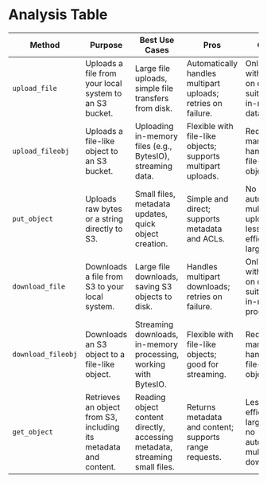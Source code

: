 # Analysis Table
| **Method**         | **Purpose**                                                                 | **Best Use Cases**                                                                 | **Pros**                                                                 | **Cons**                                                                 |
|--------------------|------------------|------------------------------------------------------------------------------------|-------------------------------------------------------------------------|-------------------------------------------------------------------------|
| `upload_file`      | Uploads a file from your local system to an S3 bucket.| Large file uploads, simple file transfers from disk.                              | Automatically handles multipart uploads; retries on failure.            | Only works with files on disk; not suitable for in-memory data.         |
| `upload_fileobj`   | Uploads a file-like object to an S3 bucket.                                  | Uploading in-memory files (e.g., BytesIO), streaming data.                        | Flexible with file-like objects; supports multipart uploads.            | Requires manual handling of file-like objects.                          |
| `put_object`       | Uploads raw bytes or a string directly to S3.                                | Small files, metadata updates, quick object creation.                             | Simple and direct; supports metadata and ACLs.                          | No automatic multipart upload; less efficient for large files.          |
| `download_file`    | Downloads a file from S3 to your local system.                               | Large file downloads, saving S3 objects to disk.                                  | Handles multipart downloads; retries on failure.                        | Only works with files on disk; not suitable for in-memory processing.   |
| `download_fileobj` | Downloads an S3 object to a file-like object.                                | Streaming downloads, in-memory processing, working with BytesIO.                  | Flexible with file-like objects; good for streaming.                    | Requires manual handling of file-like objects.                          |
| `get_object`       | Retrieves an object from S3, including its metadata and content.             | Reading object content directly, accessing metadata, streaming small files.       | Returns metadata and content; supports range requests.                  | Less efficient for large files; no automatic multipart download.        |

